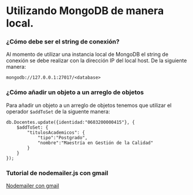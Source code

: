 # Utilizando MongoDB de manera local.
### ¿Cómo debe ser el string de conexión?
Al momento de utilizar una instancia local de MongoDB el string de conexión se debe realizar con la dirección IP del local host.
De la siguiente manera:
```
mongodb://127.0.0.1:27017/<database>
```

### ¿Cómo añadir un objeto a un arreglo de objetos
Para añadir un objeto a un arreglo de objetos tenemos que utilizar el operador ```$addToSet``` de la siguente manera:
```
db.Docentes.update({identidad:"0603200000415"}, {
    $addToSet: {
        "titulosAcademicos": {
            "tipo":"Postgrado",
            "nombre":"Maestría en Gestión de la Calidad"
        }
    }
});
```
### Tutorial de nodemailer.js con gmail
[Nodemailer con gmail](https://www.freecodecamp.org/news/use-nodemailer-to-send-emails-from-your-node-js-server/)
